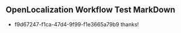 ## OpenLocalization Workflow Test MarkDown
* f9d67247-f1ca-47d4-9f99-f1e3665a79b9 thanks!

<!--HONumber=Nov16_HO2-->


